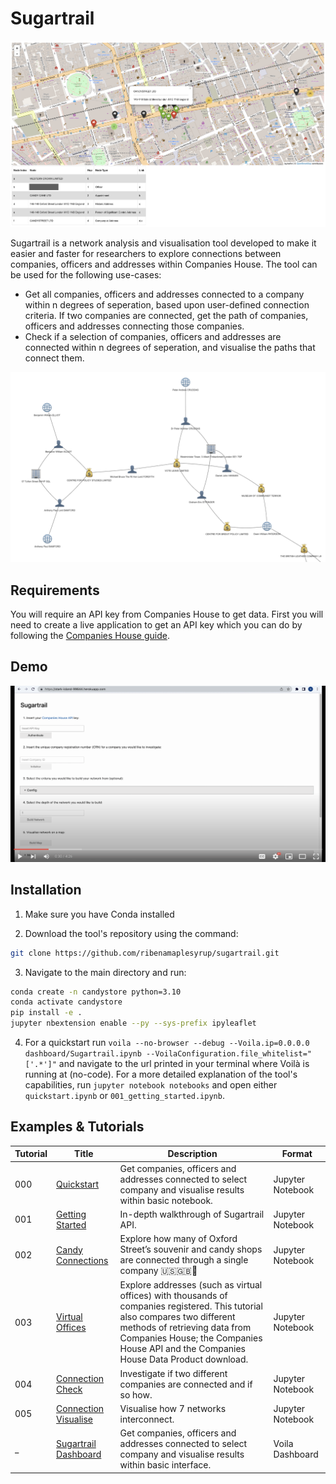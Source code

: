 # Sugartrail

![title](assets/images/sweetstreet.png)

Sugartrail is a network analysis and visualisation tool developed to make it easier and faster for researchers to explore connections between companies, officers and addresses within Companies House. The tool can be used for the following use-cases:

- Get all companies, officers and addresses connected to a company within n degrees of seperation, based upon user-defined connection criteria. If two companies are connected, get the path of companies, officers and addresses connecting those companies.
- Check if a selection of companies, officers and addresses are connected within n degrees of seperation, and visualise the paths that connect them.

![title](assets/images/brexit_network.png)

## Requirements

You will require an API key from Companies House to get data. First you will need to create a live application to get an API key which you can do by following the [Companies House guide](https://developer.company-information.service.gov.uk/how-to-create-an-application).

## Demo

[![img](assets/images/demo.png)](https://www.youtube.com/watch?v=evPXGTj33LQ)

## Installation

1. Make sure you have Conda installed

2. Download the tool's repository using the command:

```bash
git clone https://github.com/ribenamaplesyrup/sugartrail.git
```

3. Navigate to the main directory and run:

```bash
conda create -n candystore python=3.10
conda activate candystore
pip install -e .
jupyter nbextension enable --py --sys-prefix ipyleaflet
```

4. For a quickstart run `voila --no-browser --debug --Voila.ip=0.0.0.0 dashboard/Sugartrail.ipynb --VoilaConfiguration.file_whitelist="['.*']"` and navigate to the url printed in your terminal where Voilà is running at (no-code). For a more detailed explanation of the tool's capabilities, run `jupyter notebook notebooks` and open either `quickstart.ipynb` or `001_getting_started.ipynb`.


## Examples & Tutorials

Tutorial | Title  | Description | Format
------------- | ------------- | ------------- | -------------
000  | [Quickstart](https://github.com/ribenamaplesyrup/sugartrail/blob/main/notebooks/quickstart.ipynb)  | Get companies, officers and addresses connected to select company and visualise results within basic notebook. | Jupyter Notebook
001 | [Getting Started](https://github.com/ribenamaplesyrup/sugartrail/blob/main/notebooks/001_getting_started.ipynb)  | In-depth walkthrough of Sugartrail API. | Jupyter Notebook
002 | [Candy Connections](https://github.com/ribenamaplesyrup/sugartrail/blob/main/notebooks/002_candy_connections.ipynb) | Explore how many of Oxford Street’s souvenir and candy shops are connected through a single company 🇺🇸🇬🇧🍬 | Jupyter Notebook
003 | [Virtual Offices](https://github.com/ribenamaplesyrup/sugartrail/blob/main/notebooks/003_virtual_offices.ipynb) | Explore addresses (such as virtual offices) with thousands of companies registered. This tutorial also compares two different methods of retrieving data from Companies House; the Companies House API and the Companies House Data Product download. | Jupyter Notebook
004 | [Connection Check](https://github.com/ribenamaplesyrup/sugartrail/blob/main/notebooks/004_connection_check.ipynb) | Investigate if two different companies are connected and if so how. | Jupyter Notebook
005 | [Connection Visualise](https://github.com/ribenamaplesyrup/sugartrail/blob/main/notebooks/005_connection_visualise.ipynb) | Visualise how 7 networks interconnect. | Jupyter Notebook
_ | [Sugartrail Dashboard](https://stark-island-99644.herokuapp.com/) | Get companies, officers and addresses connected to select company and visualise results within basic interface. | Voila Dashboard
